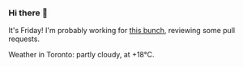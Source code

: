 ### Hi there :wave:

It's Friday! I'm probably working for [this bunch](https://github.com/kohofinancial), reviewing some pull requests.

Weather in Toronto: partly cloudy, at +18°C.
